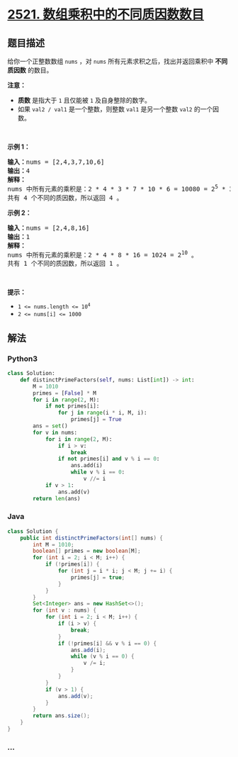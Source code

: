 # [2521. 数组乘积中的不同质因数数目](https://leetcode-cn.com/problems/distinct-prime-factors-of-product-of-array)

## 题目描述

<!-- 这里写题目描述 -->

<p>给你一个正整数数组 <code>nums</code> ，对 <code>nums</code> 所有元素求积之后，找出并返回乘积中 <strong>不同质因数</strong> 的数目。</p>

<p><strong>注意：</strong></p>

<ul>
	<li><strong>质数</strong> 是指大于 <code>1</code> 且仅能被 <code>1</code> 及自身整除的数字。</li>
	<li>如果 <code>val2 / val1</code> 是一个整数，则整数 <code>val1</code> 是另一个整数 <code>val2</code> 的一个因数。</li>
</ul>

<p>&nbsp;</p>

<p><strong>示例 1：</strong></p>

<pre><strong>输入：</strong>nums = [2,4,3,7,10,6]
<strong>输出：</strong>4
<strong>解释：</strong>
nums 中所有元素的乘积是：2 * 4 * 3 * 7 * 10 * 6 = 10080 = 2<sup>5</sup> * 3<sup>2</sup> * 5 * 7 。
共有 4 个不同的质因数，所以返回 4 。
</pre>

<p><strong>示例 2：</strong></p>

<pre><strong>输入：</strong>nums = [2,4,8,16]
<strong>输出：</strong>1
<strong>解释：</strong>
nums 中所有元素的乘积是：2 * 4 * 8 * 16 = 1024 = 2<sup>10</sup> 。
共有 1 个不同的质因数，所以返回 1 。</pre>

<p>&nbsp;</p>

<p><strong>提示：</strong></p>

<ul>
	<li><code>1 &lt;= nums.length &lt;= 10<sup>4</sup></code></li>
	<li><code>2 &lt;= nums[i] &lt;= 1000</code></li>
</ul>


## 解法

<!-- 这里可写通用的实现逻辑 -->

<!-- tabs:start -->

### **Python3**

<!-- 这里可写当前语言的特殊实现逻辑 -->

```python
class Solution:
    def distinctPrimeFactors(self, nums: List[int]) -> int:
        M = 1010
        primes = [False] * M
        for i in range(2, M):
            if not primes[i]:
                for j in range(i * i, M, i):
                    primes[j] = True
        ans = set()
        for v in nums:
            for i in range(2, M):
                if i > v:
                    break
                if not primes[i] and v % i == 0:
                    ans.add(i)
                    while v % i == 0:
                        v //= i
            if v > 1:
                ans.add(v)
        return len(ans)
```

### **Java**

<!-- 这里可写当前语言的特殊实现逻辑 -->

```java
class Solution {
    public int distinctPrimeFactors(int[] nums) {
        int M = 1010;
        boolean[] primes = new boolean[M];
        for (int i = 2; i < M; i++) {
            if (!primes[i]) {
                for (int j = i * i; j < M; j += i) {
                    primes[j] = true;
                }
            }
        }
        Set<Integer> ans = new HashSet<>();
        for (int v : nums) {
            for (int i = 2; i < M; i++) {
                if (i > v) {
                    break;
                }
                if (!primes[i] && v % i == 0) {
                    ans.add(i);
                    while (v % i == 0) {
                        v /= i;
                    }
                }
            }
            if (v > 1) {
                ans.add(v);
            }
        }
        return ans.size();
    }
}
```

### **...**

```

```

<!-- tabs:end -->
